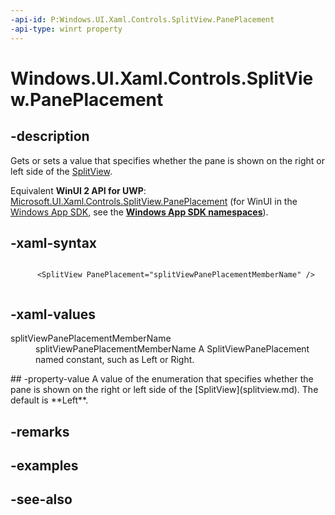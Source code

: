 ```yaml
---
-api-id: P:Windows.UI.Xaml.Controls.SplitView.PanePlacement
-api-type: winrt property
---
```


<!-- Property syntax
public Windows.UI.Xaml.Controls.SplitViewPanePlacement PanePlacement { get;  set; }
-->

# Windows.UI.Xaml.Controls.SplitView.PanePlacement

## -description
Gets or sets a value that specifies whether the pane is shown on the right or left side of the [SplitView](splitview.md).

Equivalent **WinUI 2 API for UWP**: [Microsoft.UI.Xaml.Controls.SplitView.PanePlacement](/windows/winui/api/microsoft.ui.xaml.controls.splitview.paneplacement) (for WinUI in the [Windows App SDK](/windows/apps/windows-app-sdk/), see the **[Windows App SDK namespaces](/windows/windows-app-sdk/api/winrt/)**).

## -xaml-syntax
```xaml

      <SplitView PanePlacement="splitViewPanePlacementMemberName" />
    
```


## -xaml-values
<dl><dt>splitViewPanePlacementMemberName</dt><dd>splitViewPanePlacementMemberName A SplitViewPanePlacement named constant, such as Left or Right.</dd>
</dl>
## -property-value
A value of the enumeration that specifies whether the pane is shown on the right or left side of the [SplitView](splitview.md). The default is **Left**.

## -remarks

## -examples

## -see-also
